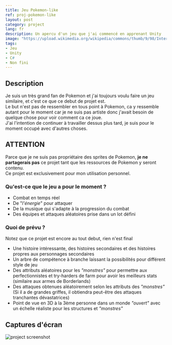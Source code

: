 ```yaml
---
title: Jeu Pokemon-like
ref: proj-pokemon-like
layout: post
category: project
lang: fr
description: Un apercu d'un jeu que j'ai commencé en apprenant Unity
image: "https://upload.wikimedia.org/wikipedia/commons/thumb/9/98/International_Pok%C3%A9mon_logo.svg/2560px-International_Pok%C3%A9mon_logo.svg.png"
tags:
- Jeu
- Unity
- C#
- Non fini
---
```


## Description

Je suis un très grand fan de Pokemon et j'ai toujours voulu faire un jeu similaire, et c'est ce que ce debut de projet est.  
Le but n'est pas de ressembler en tous point à Pokemon, ca y ressemble autant pour le moment car je ne suis pas artiste donc j'avait besoin de quelque chose pour voir comment ca ce joue.  
J'ai l'intention de continuer à travailler dessus plus tard, je suis pour le moment occupé avec d'autres choses.

## ATTENTION

Parce que je ne suis pas propriétaire des sprites de Pokemon, **je ne partagerais pas** ce projet tant que les ressources de Pokemon y seront contenu.  
Ce projet est exclusivement pour mon utilisation personnel.

### Qu'est-ce que le jeu a pour le moment ?

- Combat en temps réel
- De "*l'énergie*" pour attaquer
- De la musique qui s'adapte à la progression du combat
- Des équipes et attaques aléatoires prise dans un lot défini

### Quoi de prévu ?

Notez que ce projet est encore au tout debut, rien n'est final

- Une histoire intéressante, des histoires secondaires et des histoires propres aux personnages secondaires
- Un arbre de compétence à branche laissant la possibilités pour différent style de jeu
- Des attributs aléatoires pour les *"monstres"* pour permettre aux perfectionnistes et try-harders de farm pour avoir les meilleurs stats (similaire aux armes de Borderlands)
- Des attaques obtenues aléatoirement selon les attributs des *"monstres"* (Si il a de grandes griffes, il obtiendra peut-être des attaques tranchantes dévastatrices)
- Point de vue en 3D à la 3ème personne dans un monde *"ouvert"* avec un échelle réaliste pour les structures et *"monstres"*

## Captures d'écran

![project screenshot](https://i.imgur.com/ulfJdnW.png)
